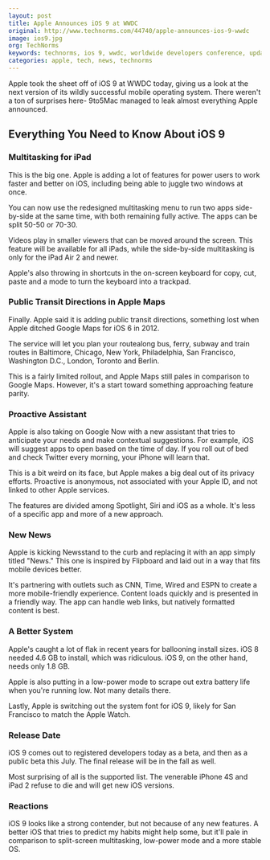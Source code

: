 ```yaml
---
layout: post
title: Apple Announces iOS 9 at WWDC
original: http://www.technorms.com/44740/apple-announces-ios-9-wwdc
image: ios9.jpg
org: TechNorms
keywords: technorms, ios 9, wwdc, worldwide developers conference, update, firmware, features, iphone
categories: apple, tech, news, technorms
---
```


Apple took the sheet off of iOS 9 at WWDC today, giving us a look at the next version of its wildly successful mobile operating system. There weren't a ton of surprises here- 9to5Mac managed to leak almost everything Apple announced. 

<!--break-->

## Everything You Need to Know About iOS 9

### Multitasking for iPad

This is the big one. Apple is adding a lot of features for power users to work faster and better on iOS, including being able to juggle two windows at once. 

You can now use the redesigned multitasking menu to run two apps side-by-side at the same time, with both remaining fully active. The apps can be split 50-50 or 70-30. 

Videos play in smaller viewers that can be moved around the screen. This feature will be available for all iPads, while the side-by-side multitasking is only for the iPad Air 2 and newer. 

Apple's also throwing in shortcuts in the on-screen keyboard for copy, cut, paste and a mode to turn the keyboard into a trackpad. 

### Public Transit Directions in Apple Maps

Finally. Apple said it is adding public transit directions, something lost when Apple ditched Google Maps for iOS 6 in 2012. 

The service will let you plan your routealong bus, ferry, subway and train routes in Baltimore, Chicago, New York, Philadelphia, San Francisco, Washington D.C., London, Toronto and Berlin. 

This is a fairly limited rollout, and Apple Maps still pales in comparison to Google Maps. However, it's a start toward something approaching feature parity.

### Proactive Assistant

Apple is also taking on Google Now with a new assistant that tries to anticipate your needs and make contextual suggestions. For example, iOS will suggest apps to open based on the time of day. If you roll out of bed and check Twitter every morning, your iPhone will learn that. 

This is a bit weird on its face, but Apple makes a big deal out of its privacy efforts. Proactive is anonymous, not associated with your Apple ID, and not linked to other Apple services. 

The features are divided among Spotlight, Siri and iOS as a whole. It's less of a specific app and more of a new approach. 

### New News

Apple is kicking Newsstand to the curb and replacing it with an app simply titled "News." This one is inspired by Flipboard and laid out in a way that fits mobile devices better. 

It's partnering with outlets such as CNN, Time, Wired and ESPN to create a more mobile-friendly experience. Content loads quickly and is presented in a friendly way. The app can handle web links, but natively formatted content is best. 

### A Better System

Apple's caught a lot of flak in recent years for ballooning install sizes. iOS 8 needed 4.6 GB to install, which was ridiculous. iOS 9, on the other hand, needs only 1.8 GB. 

Apple is also putting in a low-power mode to scrape out extra battery life when you're running low. Not many details there. 

Lastly, Apple is switching out the system font for iOS 9, likely for San Francisco to match the Apple Watch. 

### Release Date

iOS 9 comes out to registered developers today as a beta, and then as a public beta this July. The final release will be in the fall as well. 

Most surprising of all is the supported list. The venerable iPhone 4S and iPad 2 refuse to die and will get new iOS versions. 

### Reactions

iOS 9 looks like a strong contender, but not because of any new features. A better iOS that tries to predict my habits might help some, but it'll pale in comparison to split-screen multitasking, low-power mode and a more stable OS. 